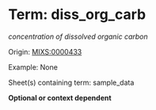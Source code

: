 # Term: diss_org_carb

*concentration of dissolved organic carbon*

Origin: [MIXS:0000433](https://w3id.org/mixs/0000433)

Example: None

Sheet(s) containing term: sample_data

**Optional or context dependent**